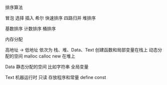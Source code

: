 排序算法

冒泡
选择
插入
希尔
快速排序
四路归并
堆排序

基数排序
计数排序
桶排序 

内存分配

高地址 -> 低地址 
依次为 栈、堆、Data、Text
创建函数和局部变量在栈上
动态分配的空间 malloc calloc new 在堆上

Data
静态分配的空间
比如字符串 全局变量

Text
机器运行时 只读
存放程序和常量 define const 